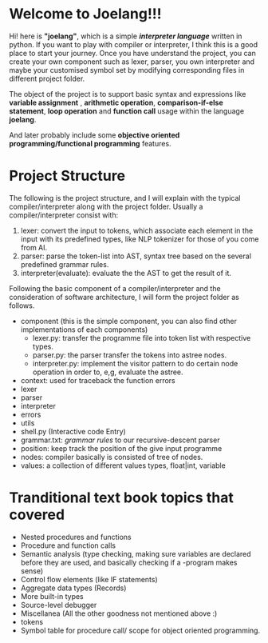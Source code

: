 # Welcome to Joelang!!!

Hi! here is **"joelang"**, which is a simple ***interpreter language*** written in python. If you want to play with compiler or interpreter, I think this is a good place to start your journey. Once you have understand the project, you can create your own component such as lexer, parser, you own interpreter and maybe your customised symbol set by modifying corresponding files in different project folder. 

The object of the project is to support basic syntax and expressions like **variable assignment** , **arithmetic operation**, **comparison-if-else statement**, **loop operation** and **function call** usage within the language **joelang**. 

And later probably include some **objective oriented programming/functional programming** features.


# Project Structure

The following is the project structure, and I will explain with the typical compiler/interpreter along with the project folder. Usually a compiler/interpreter consist with:

 1. lexer: convert the input to tokens, which associate each element in the input with its predefined types, like NLP tokenizer for those of you come from AI.
 2. parser: parse the token-list into AST, syntax tree based on the several predefined grammar rules.
 3. interpreter(evaluate): evaluate the the AST to get the result of it.

Following the basic component of a compiler/interpreter and the consideration of software architecture, I will form the project folder as follows.

 - component (this is the simple component, you can also find other implementations of each components)
	 - lexer.py: transfer the programme file into token list with respective types.
	 - parser.py: the parser transfer the tokens into astree nodes.
	 - interpreter.py: implement the visitor pattern to do certain node operation in order to, e,g, evaluate the astree.
 - context: used for traceback the function errors
 - lexer
 - parser
 - interpreter
 - errors
 - utils
 - shell.py (Interactive code Entry)
 - grammar.txt: *grammar rules* to our recursive-descent parser 
 - position: keep track the position of the give input programme
 - nodes: compiler basically is consisted of tree of nodes.
 - values: a collection of different values types, float|int, variable
 
 # Tranditional text book topics that covered 
 
 - Nested procedures and functions
 - Procedure and function calls
 - Semantic analysis (type checking, making sure variables are declared before they are used, and basically checking if a  -program makes sense)
 - Control flow elements (like IF statements)
 - Aggregate data types (Records)
 - More built-in types
 - Source-level debugger
 - Miscellanea (All the other goodness not mentioned above :)
 - tokens
 - Symbol table for procedure call/ scope for object oriented programming.

